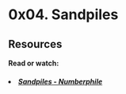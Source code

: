 # 0x04. Sandpiles

## Resources
<b>Read or watch:</b>

##### <li>[Sandpiles - Numberphile](https://intranet.hbtn.io/rltoken/UVY3WFjMmCRlLcr-B2Krug)</li>